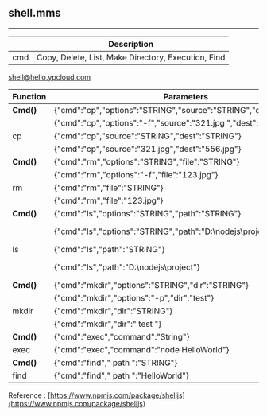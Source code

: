 ## shell.mms

---

|  | Description |
| --- | --- |
| cmd | Copy, Delete, List, Make Directory, Execution, Find |

shell@hello.ypcloud.com

| Function | Parameters | Return |
| --- | --- | --- |
| **Cmd\(\)** | {"cmd":"cp","options":"STRING","source":"STRING","dest":"STRING"} | {"Result":"STRING"} |
|  | {"cmd":"cp","options":"-f","source":"321.jpg ","dest":"556.jpg "} | {"Result":"OK"} |
| cp | {"cmd":"cp","source":"STRING","dest":"STRING"} | {"Result":"STRING"} |
|  | {"cmd":"cp","source":"321.jpg","dest":"556.jpg"} | {"Result":"OK"} |
| **Cmd\(\)** | {"cmd":"rm","options":"STRING","file":"STRING"} | {"Result":"STRING"} |
|  | {"cmd":"rm","options":"-f","file":"123.jpg"} | {"Result":"OK"} |
| rm | {"cmd":"rm","file":"STRING"} | {"Result":"STRING"} |
|  | {"cmd":"rm","file":"123.jpg"} | {"Result":"OK"} |
| **Cmd\(\)** | {"cmd":"ls","options":"STRING","path":"STRING"} | {"Result":"STRING"} |
|  | {"cmd":"ls","options":"STRING","path":"D:\nodejs\project"} | {"Result":\["HelloWorld","Bin","comm"\]} |
| Is | {"cmd":"ls","path":"STRING"} | {"Result":"STRING"} |
|  | {"cmd":"ls","path":"D:\nodejs\project"} | {"Result":\["HelloWorld","Bin","comm"\]} |
| **Cmd\(\)** | {"cmd":"mkdir","options":"STRING","dir":"STRING"} | {"Result":"STRING"} |
|  | {"cmd":"mkdir","options":"-p","dir":"test"} | {"Result":"OK"} |
| mkdir | {"cmd":"mkdir","dir":"STRING"} | {"Result":"STRING"} |
|  | {"cmd":"mkdir","dir":" test "} | {"Result":"OK"} |
| **Cmd\(\)** | {"cmd":"exec","command":"String"} | {"Result":"STRING"} |
| exec | {"cmd":"exec","command":"node HelloWorld"} | {"Result":"OK"} |
| **Cmd\(\)** | {"cmd":"find"," path ":"STRING"} | {"Result":"STRING"} |
| find | {"cmd":"find"," path ":"HelloWorld"} | {"Result":" HelloWorld "} |

Reference : [https://www.npmjs.com/package/shelljs](https://www.npmjs.com/package/shelljs)

